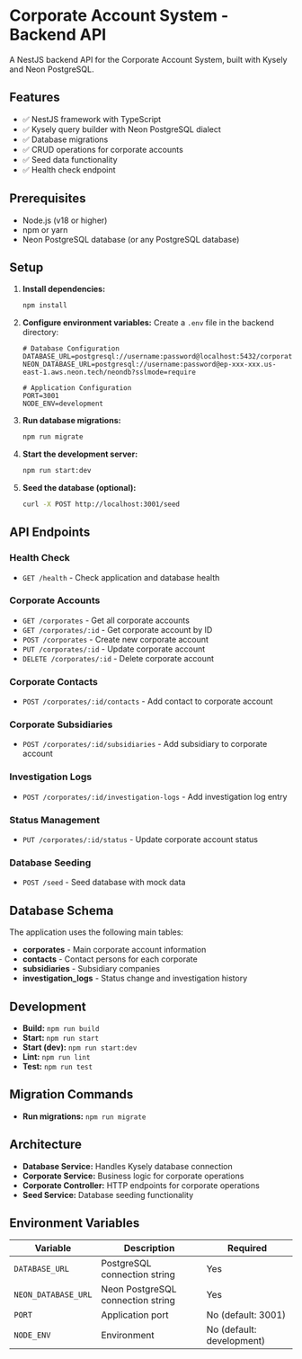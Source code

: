 # Corporate Account System - Backend API

A NestJS backend API for the Corporate Account System, built with Kysely and Neon PostgreSQL.

## Features

- ✅ NestJS framework with TypeScript
- ✅ Kysely query builder with Neon PostgreSQL dialect
- ✅ Database migrations
- ✅ CRUD operations for corporate accounts
- ✅ Seed data functionality
- ✅ Health check endpoint

## Prerequisites

- Node.js (v18 or higher)
- npm or yarn
- Neon PostgreSQL database (or any PostgreSQL database)

## Setup

1. **Install dependencies:**
   ```bash
   npm install
   ```

2. **Configure environment variables:**
   Create a `.env` file in the backend directory:
   ```env
   # Database Configuration
   DATABASE_URL=postgresql://username:password@localhost:5432/corporate_account_system
   NEON_DATABASE_URL=postgresql://username:password@ep-xxx-xxx.us-east-1.aws.neon.tech/neondb?sslmode=require
   
   # Application Configuration
   PORT=3001
   NODE_ENV=development
   ```

3. **Run database migrations:**
   ```bash
   npm run migrate
   ```

4. **Start the development server:**
   ```bash
   npm run start:dev
   ```

5. **Seed the database (optional):**
   ```bash
   curl -X POST http://localhost:3001/seed
   ```

## API Endpoints

### Health Check
- `GET /health` - Check application and database health

### Corporate Accounts
- `GET /corporates` - Get all corporate accounts
- `GET /corporates/:id` - Get corporate account by ID
- `POST /corporates` - Create new corporate account
- `PUT /corporates/:id` - Update corporate account
- `DELETE /corporates/:id` - Delete corporate account

### Corporate Contacts
- `POST /corporates/:id/contacts` - Add contact to corporate account

### Corporate Subsidiaries
- `POST /corporates/:id/subsidiaries` - Add subsidiary to corporate account

### Investigation Logs
- `POST /corporates/:id/investigation-logs` - Add investigation log entry

### Status Management
- `PUT /corporates/:id/status` - Update corporate account status

### Database Seeding
- `POST /seed` - Seed database with mock data

## Database Schema

The application uses the following main tables:

- **corporates** - Main corporate account information
- **contacts** - Contact persons for each corporate
- **subsidiaries** - Subsidiary companies
- **investigation_logs** - Status change and investigation history

## Development

- **Build:** `npm run build`
- **Start:** `npm run start`
- **Start (dev):** `npm run start:dev`
- **Lint:** `npm run lint`
- **Test:** `npm run test`

## Migration Commands

- **Run migrations:** `npm run migrate`

## Architecture

- **Database Service:** Handles Kysely database connection
- **Corporate Service:** Business logic for corporate operations
- **Corporate Controller:** HTTP endpoints for corporate operations
- **Seed Service:** Database seeding functionality

## Environment Variables

| Variable | Description | Required |
|----------|-------------|----------|
| `DATABASE_URL` | PostgreSQL connection string | Yes |
| `NEON_DATABASE_URL` | Neon PostgreSQL connection string | Yes |
| `PORT` | Application port | No (default: 3001) |
| `NODE_ENV` | Environment | No (default: development) |
